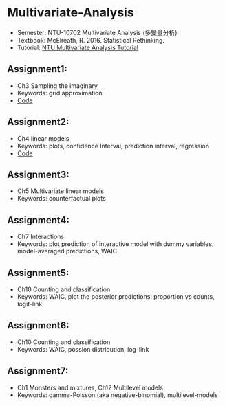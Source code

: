 # Multivariate-Analysis
- Semester: NTU-10702 Multivariate Analysis (多變量分析)
- Textbook: McElreath, R. 2016. Statistical Rethinking.
- Tutorial: [NTU Multivariate Analysis Tutorial](https://www.youtube.com/watch?v=MrizcrawN3c&list=PL-QkhjfYf9S2ryHzWj6uHisRYHsHjt1sm)

## Assignment1:
- Ch3 Sampling the imaginary
- Keywords: grid approximation
- [Code](https://github.com/tzuhsuancheng/Multivariate-Analysis/blob/master/assignment1/assignment1.Rmd)

## Assignment2:
- Ch4 linear models
- Keywords: plots, confidence Interval, prediction interval, regression
- [Code](https://github.com/tzuhsuancheng/Multivariate-Analysis/blob/master/assignment2/assignment2.Rmd)

## Assignment3:
- Ch5 Multivariate linear models
- Keywords: counterfactual plots

## Assignment4:
- Ch7 Interactions
- Keywords: plot prediction of interactive model with dummy variables, model-averaged predictions, WAIC

## Assignment5:
- Ch10 Counting and classification
- Keywords: WAIC, plot the posterior predictions: proportion vs counts, logit-link

## Assignment6:
- Ch10 Counting and classification
- Keywords: WAIC, possion distribution, log-link

## Assignment7:
- Ch1 Monsters and mixtures, Ch12 Multilevel models
- Keywords: gamma-Poisson (aka negative-binomial), multilevel-models


